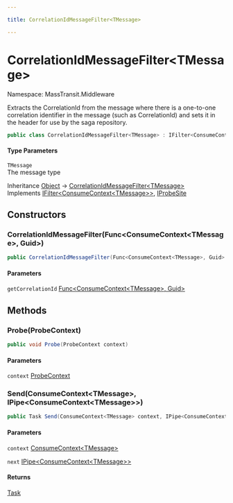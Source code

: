 ```yaml
---

title: CorrelationIdMessageFilter<TMessage>

---
```


# CorrelationIdMessageFilter\<TMessage\>

Namespace: MassTransit.Middleware

Extracts the CorrelationId from the message where there is a one-to-one correlation
 identifier in the message (such as CorrelationId) and sets it in the header for use
 by the saga repository.

```csharp
public class CorrelationIdMessageFilter<TMessage> : IFilter<ConsumeContext<TMessage>>, IProbeSite
```

#### Type Parameters

`TMessage`<br/>
The message type

Inheritance [Object](https://learn.microsoft.com/en-us/dotnet/api/system.object) → [CorrelationIdMessageFilter\<TMessage\>](../masstransit-middleware/correlationidmessagefilter-1)<br/>
Implements [IFilter\<ConsumeContext\<TMessage\>\>](../../masstransit-abstractions/masstransit/ifilter-1), [IProbeSite](../../masstransit-abstractions/masstransit/iprobesite)

## Constructors

### **CorrelationIdMessageFilter(Func\<ConsumeContext\<TMessage\>, Guid\>)**

```csharp
public CorrelationIdMessageFilter(Func<ConsumeContext<TMessage>, Guid> getCorrelationId)
```

#### Parameters

`getCorrelationId` [Func\<ConsumeContext\<TMessage\>, Guid\>](https://learn.microsoft.com/en-us/dotnet/api/system.func-2)<br/>

## Methods

### **Probe(ProbeContext)**

```csharp
public void Probe(ProbeContext context)
```

#### Parameters

`context` [ProbeContext](../../masstransit-abstractions/masstransit/probecontext)<br/>

### **Send(ConsumeContext\<TMessage\>, IPipe\<ConsumeContext\<TMessage\>\>)**

```csharp
public Task Send(ConsumeContext<TMessage> context, IPipe<ConsumeContext<TMessage>> next)
```

#### Parameters

`context` [ConsumeContext\<TMessage\>](../../masstransit-abstractions/masstransit/consumecontext-1)<br/>

`next` [IPipe\<ConsumeContext\<TMessage\>\>](../../masstransit-abstractions/masstransit/ipipe-1)<br/>

#### Returns

[Task](https://learn.microsoft.com/en-us/dotnet/api/system.threading.tasks.task)<br/>
